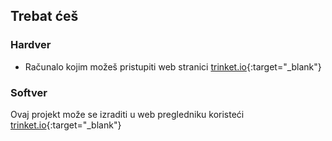 ## Trebat ćeš

### Hardver

+ Računalo kojim možeš pristupiti web stranici [trinket.io](https://trinket.io){:target="_blank"}

### Softver

Ovaj projekt može se izraditi u web pregledniku koristeći [trinket.io](https://trinket.io){:target="_blank"}